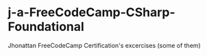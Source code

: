 # j-a-FreeCodeCamp-CSharp-Foundational
Jhonattan FreeCodeCamp Certification's excercises (some of them)
